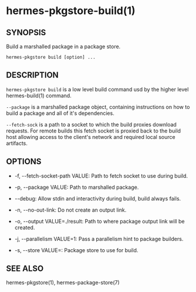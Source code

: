 hermes-pkgstore-build(1)
========================

## SYNOPSIS

Build a marshalled package in a package store.

`hermes-pkgstore build [option] ...`

## DESCRIPTION

`hermes-pkgstore build` is a low level build command usd by the higher level hermes-build(1)
command.

`--package` is a marshalled package object, containing instructions on how to build a package
and all of it's dependencies.

`--fetch-sock` is a path to a socket to which the build proxies download requests. For remote
builds this fetch socket is proxied back to the build host allowing access to the client's
network and required local source artifacts.

## OPTIONS

* -f, --fetch-socket-path VALUE:
  Path to fetch socket to use during build.

* -p, --package VALUE:
  Path to marshalled package.

* --debug:
  Allow stdin and interactivity during build, build always fails.

* -n, --no-out-link:
   Do not create an output link.

* -o, --output VALUE=./result:
  Path to where package output link will be created.

* -j, --parallelism VALUE=1:
  Pass a parallelism hint to package builders.

* -s, --store VALUE=:
  Package store to use for build.

## SEE ALSO

hermes-pkgstore(1), hermes-package-store(7)
